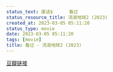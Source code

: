 ```yaml
---
status_text: 废话$      看过
status_resource_title: 流浪地球2‎ (2023)
created_at: 2023-03-05 05:11:20
status_type: movie
date: 2023-03-05 05:11:20
tags: [movie]
title: 看过 - 流浪地球2‎ (2023)
---
```

[豆瓣链接](https://movie.douban.com/subject/35267208/)
